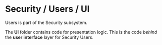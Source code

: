 # Security / Users / UI

Users is part of the Security subsystem.
  
The **UI** folder contains code for presentation logic. This is the code *behind* the **user interface** layer for Security Users.
